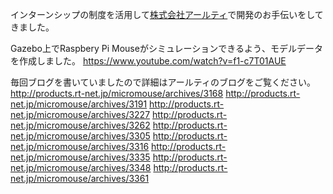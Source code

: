 インターンシップの制度を活用して<a href="http://www.rt-net.jp/company-page/" target="_blank">株式会社アールティ</a>で開発のお手伝いをしてきました。

Gazebo上でRaspbery Pi Mouseがシミュレーションできるよう、モデルデータを作成しました。
https://www.youtube.com/watch?v=f1-c7T01AUE

毎回ブログを書いていましたので詳細はアールティのブログをご覧ください。
http://products.rt-net.jp/micromouse/archives/3168
http://products.rt-net.jp/micromouse/archives/3191
http://products.rt-net.jp/micromouse/archives/3227
http://products.rt-net.jp/micromouse/archives/3262
http://products.rt-net.jp/micromouse/archives/3305
http://products.rt-net.jp/micromouse/archives/3316
http://products.rt-net.jp/micromouse/archives/3335
http://products.rt-net.jp/micromouse/archives/3348
http://products.rt-net.jp/micromouse/archives/3361
